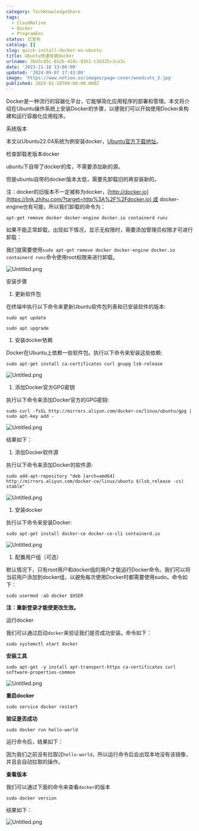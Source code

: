 ```yaml
---
category: TechKnowledgeShare
tags:
  - CloudNative
  - Docker
  - ProgramEnv
status: 已发布
catalog: []
slug: quick-install-docker-on-ubuntu
title: Ubuntu快速安装Docker
urlname: 3bd3cd5c-012b-418c-93b1-c3d325c3ca3c
date: '2023-11-18 13:06:00'
updated: '2024-09-07 17:43:00'
image: 'https://www.notion.so/images/page-cover/woodcuts_3.jpg'
published: 2020-01-18T08:00:00.000Z
---
```


Docker是一种流行的容器化平台，它能够简化应用程序的部署和管理。本文将介绍在Ubuntu操作系统上安装Docker的步骤，以便我们可以开始使用Docker来构建和运行容器化应用程序。


系统版本


本文以Ubuntu22.04系统为例安装docker，[Ubuntu官方下载地址](https://link.zhihu.com/?target=https%3A%2F%2Fubuntu.com%2Fdownload)。


检查卸载老版本docker


ubuntu下自带了docker的库，不需要添加新的源。


但是ubuntu自带的docker版本太低，需要先卸载旧的再安装新的。


注：docker的旧版本不一定被称为docker，[http://docker.io](https://link.zhihu.com/?target=http%3A%2F%2Fdocker.io) 或 docker-engine也有可能，所以我们卸载的命令为：


`apt-get remove docker docker-engine docker.io containerd runc`


如果不能正常卸载，出现如下情况，显示无权限时，需要添加管理员权限才可进行卸载：


我们就需要使用`sudo apt-get remove docker docker-engine docker.io containerd runc`命令使用root权限来进行卸载。


![Untitled.png](https://prod-files-secure.s3.us-west-2.amazonaws.com/5d24fe63-e567-4804-86f9-9fdc62e13082/39952d0f-7851-4550-b715-72a33876c773/Untitled.png?X-Amz-Algorithm=AWS4-HMAC-SHA256&X-Amz-Content-Sha256=UNSIGNED-PAYLOAD&X-Amz-Credential=ASIAZI2LB466YYKW2PZ6%2F20250216%2Fus-west-2%2Fs3%2Faws4_request&X-Amz-Date=20250216T213249Z&X-Amz-Expires=3600&X-Amz-Security-Token=IQoJb3JpZ2luX2VjED0aCXVzLXdlc3QtMiJIMEYCIQCygF2HVWnioiY0IlZQMwP0%2FtINaOXEOwDLgRzy8Mez2gIhAJ0%2Ba8aOvzanM3%2BxI5HEwG1NtJSYMSZ1tgR9vqxBcMD3Kv8DCGYQABoMNjM3NDIzMTgzODA1IgyEf9OOyPpoDchBgKMq3ANIIh3xG18IOGTwtPPtolwZ63qeI3MqTZaYb4tn6vkTrNLvgW14sHjOTRYKmTulMvAyDLgPNjpL6kMX6YKT8tUN5y2HP7Tr4IetoyHtWYZls5bpHrBxXHDOcDcbsadA15nPA6PVdoWV8uByOTcuqOjbyHUYK%2B2FIJ4D0evfUhSkaNwqpk%2BVwB%2BEsTOwrWdnOdECz%2B6Z%2FFN3GcNDCXBs1M9Wn4w1RPNO1oSnnZJyXsSmsfbhzTHxjWKkaosz41hXjRgtdIryTqHeS73Kj1I2%2FwqNLvpkwsDLgZdAeV73%2BZb3kchRp5BRBP1ZQshVuGEXCZgYkYxa%2FnJ9jE4Lhw2BNA1Mc8KMYSgbjN6UVgdxCU8gttCIeO2SgqI%2BQDH1eS8gv6hS7VoCkcLQEeVArHDqvZZklVBJBOg95ap9XJy1ztsCHTK1QHQAXUccBXydmUYsU4%2FSRvIBKtlqOSLpxUBHWKQEcsTyqS2Evr3FwyrOv7iPLl4eywuqux1vlSKXI7cCeHqesxpg55ZwZgZt1uL82bKCdk12n7gacHRDIYmAcHt%2FqBYCiyW1rCkQlD7sOkiOoIE1%2BmQxP3QmxH%2Bj4avfOwuw%2BmwUClYfpuPzTxIYPgYuhmTVXolT04B%2Bcw2Q%2FTCHo8m9BjqkAerbAGhztKvgv0O0Amk%2FWtG%2FTpQ1ZoPC%2BU%2B61RdCLblPbRDvID%2B%2FgSiQBUfEAy8jLqRv5hhw7yYZQRLQZ9yo2NOHkLt5SaV0M8ZOWNxc7mcDFTJdOOjnzEXNj67PtTCUvkNIDLOvA6e8fYyaU9ZXunyXNnSnR1pjmwa84TiFjlL9zuW7begsaw5f9sGjzR5MgjaCPVQA7kdfsHEOAE7Ez0QT%2FlcQ&X-Amz-Signature=1da8411646c94f2e7a7cab6497d18870c135603a0bb466a405ac1b4443971b4d&X-Amz-SignedHeaders=host&x-id=GetObject)


安装步骤

1. 更新软件包

在终端中执行以下命令来更新Ubuntu软件包列表和已安装软件的版本:


`sudo apt update`


`sudo apt upgrade`

1. 安装docker依赖

Docker在Ubuntu上依赖一些软件包。执行以下命令来安装这些依赖:


`sudo apt-get install ca-certificates curl gnupg lsb-release`


![Untitled.png](https://prod-files-secure.s3.us-west-2.amazonaws.com/5d24fe63-e567-4804-86f9-9fdc62e13082/b5a549a8-6621-4824-a151-93e8b0592f14/Untitled.png?X-Amz-Algorithm=AWS4-HMAC-SHA256&X-Amz-Content-Sha256=UNSIGNED-PAYLOAD&X-Amz-Credential=ASIAZI2LB466YYKW2PZ6%2F20250216%2Fus-west-2%2Fs3%2Faws4_request&X-Amz-Date=20250216T213249Z&X-Amz-Expires=3600&X-Amz-Security-Token=IQoJb3JpZ2luX2VjED0aCXVzLXdlc3QtMiJIMEYCIQCygF2HVWnioiY0IlZQMwP0%2FtINaOXEOwDLgRzy8Mez2gIhAJ0%2Ba8aOvzanM3%2BxI5HEwG1NtJSYMSZ1tgR9vqxBcMD3Kv8DCGYQABoMNjM3NDIzMTgzODA1IgyEf9OOyPpoDchBgKMq3ANIIh3xG18IOGTwtPPtolwZ63qeI3MqTZaYb4tn6vkTrNLvgW14sHjOTRYKmTulMvAyDLgPNjpL6kMX6YKT8tUN5y2HP7Tr4IetoyHtWYZls5bpHrBxXHDOcDcbsadA15nPA6PVdoWV8uByOTcuqOjbyHUYK%2B2FIJ4D0evfUhSkaNwqpk%2BVwB%2BEsTOwrWdnOdECz%2B6Z%2FFN3GcNDCXBs1M9Wn4w1RPNO1oSnnZJyXsSmsfbhzTHxjWKkaosz41hXjRgtdIryTqHeS73Kj1I2%2FwqNLvpkwsDLgZdAeV73%2BZb3kchRp5BRBP1ZQshVuGEXCZgYkYxa%2FnJ9jE4Lhw2BNA1Mc8KMYSgbjN6UVgdxCU8gttCIeO2SgqI%2BQDH1eS8gv6hS7VoCkcLQEeVArHDqvZZklVBJBOg95ap9XJy1ztsCHTK1QHQAXUccBXydmUYsU4%2FSRvIBKtlqOSLpxUBHWKQEcsTyqS2Evr3FwyrOv7iPLl4eywuqux1vlSKXI7cCeHqesxpg55ZwZgZt1uL82bKCdk12n7gacHRDIYmAcHt%2FqBYCiyW1rCkQlD7sOkiOoIE1%2BmQxP3QmxH%2Bj4avfOwuw%2BmwUClYfpuPzTxIYPgYuhmTVXolT04B%2Bcw2Q%2FTCHo8m9BjqkAerbAGhztKvgv0O0Amk%2FWtG%2FTpQ1ZoPC%2BU%2B61RdCLblPbRDvID%2B%2FgSiQBUfEAy8jLqRv5hhw7yYZQRLQZ9yo2NOHkLt5SaV0M8ZOWNxc7mcDFTJdOOjnzEXNj67PtTCUvkNIDLOvA6e8fYyaU9ZXunyXNnSnR1pjmwa84TiFjlL9zuW7begsaw5f9sGjzR5MgjaCPVQA7kdfsHEOAE7Ez0QT%2FlcQ&X-Amz-Signature=6629b3e42cad43281471476c8ed4f408c078c4c5a99d12ae46fc8276d085441b&X-Amz-SignedHeaders=host&x-id=GetObject)

1. 添加Docker官方GPG密钥

执行以下命令来添加Docker官方的GPG密钥:


`sudo curl -fsSL http://mirrors.aliyun.com/docker-ce/linux/ubuntu/gpg | sudo apt-key add -`


![Untitled.png](https://prod-files-secure.s3.us-west-2.amazonaws.com/5d24fe63-e567-4804-86f9-9fdc62e13082/98014b5e-f5b7-4b16-804e-ab6917971bd3/Untitled.png?X-Amz-Algorithm=AWS4-HMAC-SHA256&X-Amz-Content-Sha256=UNSIGNED-PAYLOAD&X-Amz-Credential=ASIAZI2LB466YYKW2PZ6%2F20250216%2Fus-west-2%2Fs3%2Faws4_request&X-Amz-Date=20250216T213249Z&X-Amz-Expires=3600&X-Amz-Security-Token=IQoJb3JpZ2luX2VjED0aCXVzLXdlc3QtMiJIMEYCIQCygF2HVWnioiY0IlZQMwP0%2FtINaOXEOwDLgRzy8Mez2gIhAJ0%2Ba8aOvzanM3%2BxI5HEwG1NtJSYMSZ1tgR9vqxBcMD3Kv8DCGYQABoMNjM3NDIzMTgzODA1IgyEf9OOyPpoDchBgKMq3ANIIh3xG18IOGTwtPPtolwZ63qeI3MqTZaYb4tn6vkTrNLvgW14sHjOTRYKmTulMvAyDLgPNjpL6kMX6YKT8tUN5y2HP7Tr4IetoyHtWYZls5bpHrBxXHDOcDcbsadA15nPA6PVdoWV8uByOTcuqOjbyHUYK%2B2FIJ4D0evfUhSkaNwqpk%2BVwB%2BEsTOwrWdnOdECz%2B6Z%2FFN3GcNDCXBs1M9Wn4w1RPNO1oSnnZJyXsSmsfbhzTHxjWKkaosz41hXjRgtdIryTqHeS73Kj1I2%2FwqNLvpkwsDLgZdAeV73%2BZb3kchRp5BRBP1ZQshVuGEXCZgYkYxa%2FnJ9jE4Lhw2BNA1Mc8KMYSgbjN6UVgdxCU8gttCIeO2SgqI%2BQDH1eS8gv6hS7VoCkcLQEeVArHDqvZZklVBJBOg95ap9XJy1ztsCHTK1QHQAXUccBXydmUYsU4%2FSRvIBKtlqOSLpxUBHWKQEcsTyqS2Evr3FwyrOv7iPLl4eywuqux1vlSKXI7cCeHqesxpg55ZwZgZt1uL82bKCdk12n7gacHRDIYmAcHt%2FqBYCiyW1rCkQlD7sOkiOoIE1%2BmQxP3QmxH%2Bj4avfOwuw%2BmwUClYfpuPzTxIYPgYuhmTVXolT04B%2Bcw2Q%2FTCHo8m9BjqkAerbAGhztKvgv0O0Amk%2FWtG%2FTpQ1ZoPC%2BU%2B61RdCLblPbRDvID%2B%2FgSiQBUfEAy8jLqRv5hhw7yYZQRLQZ9yo2NOHkLt5SaV0M8ZOWNxc7mcDFTJdOOjnzEXNj67PtTCUvkNIDLOvA6e8fYyaU9ZXunyXNnSnR1pjmwa84TiFjlL9zuW7begsaw5f9sGjzR5MgjaCPVQA7kdfsHEOAE7Ez0QT%2FlcQ&X-Amz-Signature=90406ad7f62b1ff3838775cc67278919e1ebc2f3d49d52cc8ebc8fab01792d1b&X-Amz-SignedHeaders=host&x-id=GetObject)


结果如下：

1. 添加Docker软件源

执行以下命令来添加Docker的软件源:


`sudo add-apt-repository "deb [arch=amd64] http://mirrors.aliyun.com/docker-ce/linux/ubuntu $(lsb_release -cs) stable"`


![Untitled.png](https://prod-files-secure.s3.us-west-2.amazonaws.com/5d24fe63-e567-4804-86f9-9fdc62e13082/7fc5bdbe-9d4c-48b8-ba03-3309380f47ba/Untitled.png?X-Amz-Algorithm=AWS4-HMAC-SHA256&X-Amz-Content-Sha256=UNSIGNED-PAYLOAD&X-Amz-Credential=ASIAZI2LB466YYKW2PZ6%2F20250216%2Fus-west-2%2Fs3%2Faws4_request&X-Amz-Date=20250216T213249Z&X-Amz-Expires=3600&X-Amz-Security-Token=IQoJb3JpZ2luX2VjED0aCXVzLXdlc3QtMiJIMEYCIQCygF2HVWnioiY0IlZQMwP0%2FtINaOXEOwDLgRzy8Mez2gIhAJ0%2Ba8aOvzanM3%2BxI5HEwG1NtJSYMSZ1tgR9vqxBcMD3Kv8DCGYQABoMNjM3NDIzMTgzODA1IgyEf9OOyPpoDchBgKMq3ANIIh3xG18IOGTwtPPtolwZ63qeI3MqTZaYb4tn6vkTrNLvgW14sHjOTRYKmTulMvAyDLgPNjpL6kMX6YKT8tUN5y2HP7Tr4IetoyHtWYZls5bpHrBxXHDOcDcbsadA15nPA6PVdoWV8uByOTcuqOjbyHUYK%2B2FIJ4D0evfUhSkaNwqpk%2BVwB%2BEsTOwrWdnOdECz%2B6Z%2FFN3GcNDCXBs1M9Wn4w1RPNO1oSnnZJyXsSmsfbhzTHxjWKkaosz41hXjRgtdIryTqHeS73Kj1I2%2FwqNLvpkwsDLgZdAeV73%2BZb3kchRp5BRBP1ZQshVuGEXCZgYkYxa%2FnJ9jE4Lhw2BNA1Mc8KMYSgbjN6UVgdxCU8gttCIeO2SgqI%2BQDH1eS8gv6hS7VoCkcLQEeVArHDqvZZklVBJBOg95ap9XJy1ztsCHTK1QHQAXUccBXydmUYsU4%2FSRvIBKtlqOSLpxUBHWKQEcsTyqS2Evr3FwyrOv7iPLl4eywuqux1vlSKXI7cCeHqesxpg55ZwZgZt1uL82bKCdk12n7gacHRDIYmAcHt%2FqBYCiyW1rCkQlD7sOkiOoIE1%2BmQxP3QmxH%2Bj4avfOwuw%2BmwUClYfpuPzTxIYPgYuhmTVXolT04B%2Bcw2Q%2FTCHo8m9BjqkAerbAGhztKvgv0O0Amk%2FWtG%2FTpQ1ZoPC%2BU%2B61RdCLblPbRDvID%2B%2FgSiQBUfEAy8jLqRv5hhw7yYZQRLQZ9yo2NOHkLt5SaV0M8ZOWNxc7mcDFTJdOOjnzEXNj67PtTCUvkNIDLOvA6e8fYyaU9ZXunyXNnSnR1pjmwa84TiFjlL9zuW7begsaw5f9sGjzR5MgjaCPVQA7kdfsHEOAE7Ez0QT%2FlcQ&X-Amz-Signature=34b97a3502d0cfc3adb938788e1dd0b1be27019eb1d4c0ecf78614f938d4f9e5&X-Amz-SignedHeaders=host&x-id=GetObject)

1. 安装docker

执行以下命令来安装Docker:


`sudo apt-get install docker-ce docker-ce-cli containerd.io`


![Untitled.png](https://prod-files-secure.s3.us-west-2.amazonaws.com/5d24fe63-e567-4804-86f9-9fdc62e13082/d5ede442-ffc5-49c3-a76a-76559a797244/Untitled.png?X-Amz-Algorithm=AWS4-HMAC-SHA256&X-Amz-Content-Sha256=UNSIGNED-PAYLOAD&X-Amz-Credential=ASIAZI2LB466YYKW2PZ6%2F20250216%2Fus-west-2%2Fs3%2Faws4_request&X-Amz-Date=20250216T213249Z&X-Amz-Expires=3600&X-Amz-Security-Token=IQoJb3JpZ2luX2VjED0aCXVzLXdlc3QtMiJIMEYCIQCygF2HVWnioiY0IlZQMwP0%2FtINaOXEOwDLgRzy8Mez2gIhAJ0%2Ba8aOvzanM3%2BxI5HEwG1NtJSYMSZ1tgR9vqxBcMD3Kv8DCGYQABoMNjM3NDIzMTgzODA1IgyEf9OOyPpoDchBgKMq3ANIIh3xG18IOGTwtPPtolwZ63qeI3MqTZaYb4tn6vkTrNLvgW14sHjOTRYKmTulMvAyDLgPNjpL6kMX6YKT8tUN5y2HP7Tr4IetoyHtWYZls5bpHrBxXHDOcDcbsadA15nPA6PVdoWV8uByOTcuqOjbyHUYK%2B2FIJ4D0evfUhSkaNwqpk%2BVwB%2BEsTOwrWdnOdECz%2B6Z%2FFN3GcNDCXBs1M9Wn4w1RPNO1oSnnZJyXsSmsfbhzTHxjWKkaosz41hXjRgtdIryTqHeS73Kj1I2%2FwqNLvpkwsDLgZdAeV73%2BZb3kchRp5BRBP1ZQshVuGEXCZgYkYxa%2FnJ9jE4Lhw2BNA1Mc8KMYSgbjN6UVgdxCU8gttCIeO2SgqI%2BQDH1eS8gv6hS7VoCkcLQEeVArHDqvZZklVBJBOg95ap9XJy1ztsCHTK1QHQAXUccBXydmUYsU4%2FSRvIBKtlqOSLpxUBHWKQEcsTyqS2Evr3FwyrOv7iPLl4eywuqux1vlSKXI7cCeHqesxpg55ZwZgZt1uL82bKCdk12n7gacHRDIYmAcHt%2FqBYCiyW1rCkQlD7sOkiOoIE1%2BmQxP3QmxH%2Bj4avfOwuw%2BmwUClYfpuPzTxIYPgYuhmTVXolT04B%2Bcw2Q%2FTCHo8m9BjqkAerbAGhztKvgv0O0Amk%2FWtG%2FTpQ1ZoPC%2BU%2B61RdCLblPbRDvID%2B%2FgSiQBUfEAy8jLqRv5hhw7yYZQRLQZ9yo2NOHkLt5SaV0M8ZOWNxc7mcDFTJdOOjnzEXNj67PtTCUvkNIDLOvA6e8fYyaU9ZXunyXNnSnR1pjmwa84TiFjlL9zuW7begsaw5f9sGjzR5MgjaCPVQA7kdfsHEOAE7Ez0QT%2FlcQ&X-Amz-Signature=67b275a6d4fd5f055c6fbca644cc9f146b0dd718eb1da3eef46a60edd4afc463&X-Amz-SignedHeaders=host&x-id=GetObject)

1. 配置用户组（可选）

默认情况下，只有root用户和docker组的用户才能运行Docker命令。我们可以将当前用户添加到docker组，以避免每次使用Docker时都需要使用sudo。命令如下：


`sudo usermod -aG docker $USER`


**注：重新登录才能使更改生效。**


运行docker


我们可以通过启动`docker`来验证我们是否成功安装。命令如下：


`sudo systemctl start docker`


**安装工具**


`sudo apt-get -y install apt-transport-https ca-certificates curl software-properties-common`


![Untitled.png](https://prod-files-secure.s3.us-west-2.amazonaws.com/5d24fe63-e567-4804-86f9-9fdc62e13082/0c3615c1-94db-46f5-9743-68bb221a9964/Untitled.png?X-Amz-Algorithm=AWS4-HMAC-SHA256&X-Amz-Content-Sha256=UNSIGNED-PAYLOAD&X-Amz-Credential=ASIAZI2LB466YYKW2PZ6%2F20250216%2Fus-west-2%2Fs3%2Faws4_request&X-Amz-Date=20250216T213249Z&X-Amz-Expires=3600&X-Amz-Security-Token=IQoJb3JpZ2luX2VjED0aCXVzLXdlc3QtMiJIMEYCIQCygF2HVWnioiY0IlZQMwP0%2FtINaOXEOwDLgRzy8Mez2gIhAJ0%2Ba8aOvzanM3%2BxI5HEwG1NtJSYMSZ1tgR9vqxBcMD3Kv8DCGYQABoMNjM3NDIzMTgzODA1IgyEf9OOyPpoDchBgKMq3ANIIh3xG18IOGTwtPPtolwZ63qeI3MqTZaYb4tn6vkTrNLvgW14sHjOTRYKmTulMvAyDLgPNjpL6kMX6YKT8tUN5y2HP7Tr4IetoyHtWYZls5bpHrBxXHDOcDcbsadA15nPA6PVdoWV8uByOTcuqOjbyHUYK%2B2FIJ4D0evfUhSkaNwqpk%2BVwB%2BEsTOwrWdnOdECz%2B6Z%2FFN3GcNDCXBs1M9Wn4w1RPNO1oSnnZJyXsSmsfbhzTHxjWKkaosz41hXjRgtdIryTqHeS73Kj1I2%2FwqNLvpkwsDLgZdAeV73%2BZb3kchRp5BRBP1ZQshVuGEXCZgYkYxa%2FnJ9jE4Lhw2BNA1Mc8KMYSgbjN6UVgdxCU8gttCIeO2SgqI%2BQDH1eS8gv6hS7VoCkcLQEeVArHDqvZZklVBJBOg95ap9XJy1ztsCHTK1QHQAXUccBXydmUYsU4%2FSRvIBKtlqOSLpxUBHWKQEcsTyqS2Evr3FwyrOv7iPLl4eywuqux1vlSKXI7cCeHqesxpg55ZwZgZt1uL82bKCdk12n7gacHRDIYmAcHt%2FqBYCiyW1rCkQlD7sOkiOoIE1%2BmQxP3QmxH%2Bj4avfOwuw%2BmwUClYfpuPzTxIYPgYuhmTVXolT04B%2Bcw2Q%2FTCHo8m9BjqkAerbAGhztKvgv0O0Amk%2FWtG%2FTpQ1ZoPC%2BU%2B61RdCLblPbRDvID%2B%2FgSiQBUfEAy8jLqRv5hhw7yYZQRLQZ9yo2NOHkLt5SaV0M8ZOWNxc7mcDFTJdOOjnzEXNj67PtTCUvkNIDLOvA6e8fYyaU9ZXunyXNnSnR1pjmwa84TiFjlL9zuW7begsaw5f9sGjzR5MgjaCPVQA7kdfsHEOAE7Ez0QT%2FlcQ&X-Amz-Signature=7863d4c83f1b9e21a70c92a36bf3441ff153f07ef33cd69f6e78e87f6213e095&X-Amz-SignedHeaders=host&x-id=GetObject)


**重启docker**


`sudo service docker restart`


**验证是否成功**


`sudo docker run hello-world`


运行命令后，结果如下：


因为我们之前没有拉取过`hello-world`，所以运行命令后会出现本地没有该镜像，并且会自动拉取的操作。


**查看版本**


我们可以通过下面的命令来查看`docker`的版本


`sudo docker version`


结果如下：


![Untitled.png](https://prod-files-secure.s3.us-west-2.amazonaws.com/5d24fe63-e567-4804-86f9-9fdc62e13082/efdb509a-3c1e-41a3-91ee-a1bd88793688/Untitled.png?X-Amz-Algorithm=AWS4-HMAC-SHA256&X-Amz-Content-Sha256=UNSIGNED-PAYLOAD&X-Amz-Credential=ASIAZI2LB466YYKW2PZ6%2F20250216%2Fus-west-2%2Fs3%2Faws4_request&X-Amz-Date=20250216T213249Z&X-Amz-Expires=3600&X-Amz-Security-Token=IQoJb3JpZ2luX2VjED0aCXVzLXdlc3QtMiJIMEYCIQCygF2HVWnioiY0IlZQMwP0%2FtINaOXEOwDLgRzy8Mez2gIhAJ0%2Ba8aOvzanM3%2BxI5HEwG1NtJSYMSZ1tgR9vqxBcMD3Kv8DCGYQABoMNjM3NDIzMTgzODA1IgyEf9OOyPpoDchBgKMq3ANIIh3xG18IOGTwtPPtolwZ63qeI3MqTZaYb4tn6vkTrNLvgW14sHjOTRYKmTulMvAyDLgPNjpL6kMX6YKT8tUN5y2HP7Tr4IetoyHtWYZls5bpHrBxXHDOcDcbsadA15nPA6PVdoWV8uByOTcuqOjbyHUYK%2B2FIJ4D0evfUhSkaNwqpk%2BVwB%2BEsTOwrWdnOdECz%2B6Z%2FFN3GcNDCXBs1M9Wn4w1RPNO1oSnnZJyXsSmsfbhzTHxjWKkaosz41hXjRgtdIryTqHeS73Kj1I2%2FwqNLvpkwsDLgZdAeV73%2BZb3kchRp5BRBP1ZQshVuGEXCZgYkYxa%2FnJ9jE4Lhw2BNA1Mc8KMYSgbjN6UVgdxCU8gttCIeO2SgqI%2BQDH1eS8gv6hS7VoCkcLQEeVArHDqvZZklVBJBOg95ap9XJy1ztsCHTK1QHQAXUccBXydmUYsU4%2FSRvIBKtlqOSLpxUBHWKQEcsTyqS2Evr3FwyrOv7iPLl4eywuqux1vlSKXI7cCeHqesxpg55ZwZgZt1uL82bKCdk12n7gacHRDIYmAcHt%2FqBYCiyW1rCkQlD7sOkiOoIE1%2BmQxP3QmxH%2Bj4avfOwuw%2BmwUClYfpuPzTxIYPgYuhmTVXolT04B%2Bcw2Q%2FTCHo8m9BjqkAerbAGhztKvgv0O0Amk%2FWtG%2FTpQ1ZoPC%2BU%2B61RdCLblPbRDvID%2B%2FgSiQBUfEAy8jLqRv5hhw7yYZQRLQZ9yo2NOHkLt5SaV0M8ZOWNxc7mcDFTJdOOjnzEXNj67PtTCUvkNIDLOvA6e8fYyaU9ZXunyXNnSnR1pjmwa84TiFjlL9zuW7begsaw5f9sGjzR5MgjaCPVQA7kdfsHEOAE7Ez0QT%2FlcQ&X-Amz-Signature=c10c619bd3bb430765857d052f373ce0b4a6d678e1733addc0855ea7ddc5541c&X-Amz-SignedHeaders=host&x-id=GetObject)

